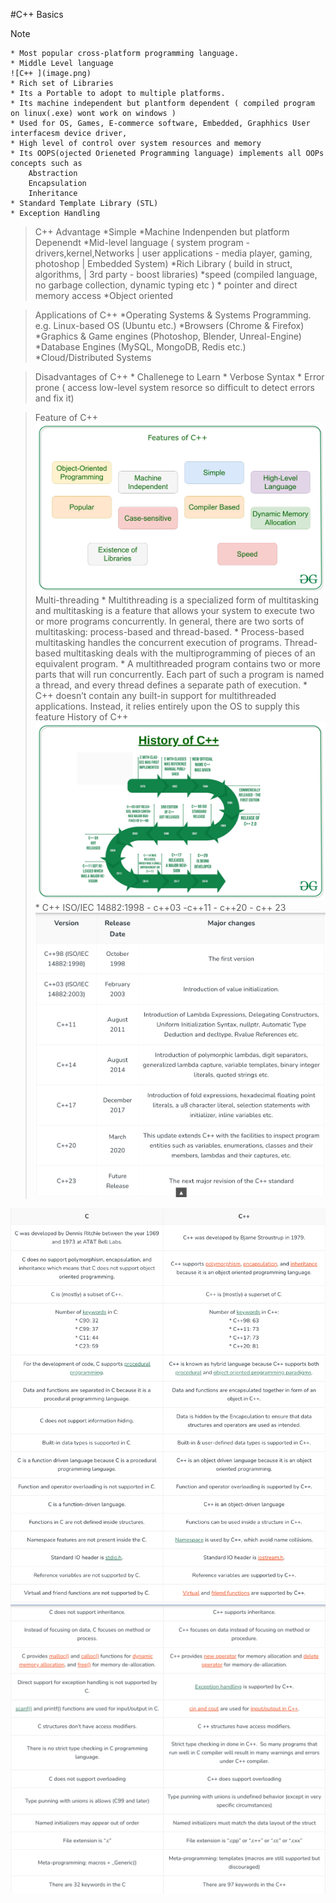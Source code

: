 #C++ Basics
> [!NOTE]
    * Most popular cross-platform programming language.
    * Middle Level language 
    ![C++ ](image.png)
    * Rich set of Libraries 
    * Its a Portable to adopt to multiple platforms.
    * Its machine independent but plantform dependent ( compiled program on linux(.exe) wont work on windows )
    * Used for OS, Games, E-commerce software, Embedded, Graphhics User interfacesm device driver,
    * High level of control over system resources and memory
    * Its OOPS(ojected Orieneted Programming language) implements all OOPs concepts such as 
        Abstraction
        Encapsulation
        Inheritance
    * Standard Template Library (STL)
    * Exception Handling 

>C++ Advantage 
    *Simple
    *Machine Indenpenden but platform Depenendt 
    *Mid-level language ( system program -drivers,kernel,Networks | user applications - media player, gaming, photoshop |
    Embedded System)
    *Rich Library ( build in struct, algorithms, | 3rd party - boost libraries)
    *speed (compiled language, no garbage collection, dynamic typing etc )
    * pointer and direct memory access
    *Object oriented

>Applications of C++
    *Operating Systems & Systems Programming. e.g. Linux-based OS (Ubuntu etc.)
    *Browsers (Chrome & Firefox)
    *Graphics & Game engines (Photoshop, Blender, Unreal-Engine)
    *Database Engines (MySQL, MongoDB, Redis etc.)
    *Cloud/Distributed Systems

>Disadvantages of C++
    * Challenege to Learn 
    * Verbose Syntax
    * Error prone ( access low-level system resorce so difficult to detect errors and fix it)

>Feature of C++
![Features](image-1.png)
Multi-threading
    * Multithreading is a specialized form of multitasking and multitasking is a feature that allows your system to execute two or more programs concurrently. In general, there are two sorts of multitasking: process-based and thread-based.
    * Process-based multitasking handles the concurrent execution of programs. Thread-based multitasking deals with the multiprogramming of pieces of an equivalent program.
    * A multithreaded program contains two or more parts that will run concurrently. Each part of such a program is named a thread, and every thread defines a separate path of execution.
    * C++ doesn’t contain any built-in support for multithreaded applications. Instead, it relies entirely upon the OS to supply this feature
> History of C++ 
![History](image-2.png)
    * C++ ISO/IEC 14882:1998 - c++03 -c++11 - c++20 - c++ 23
![Versions](image-3.png)

![Difference Cand C++](image-4.png)
![Difference Continues](image-5.png)